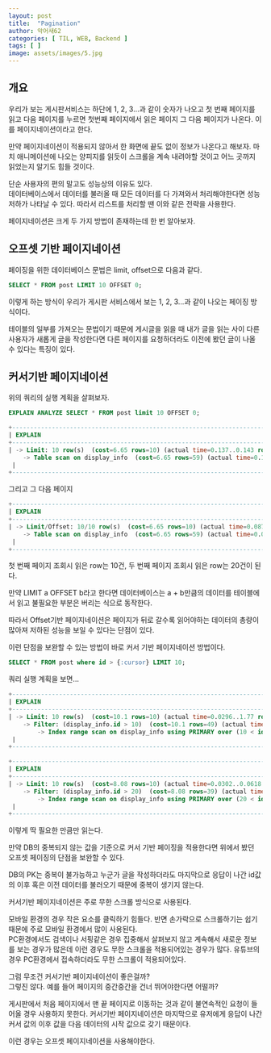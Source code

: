 ```yaml
---
layout: post
title:  "Pagination"
author: 악어새62
categories: [ TIL, WEB, Backend ]
tags: [ ]
image: assets/images/5.jpg
---
```

## 개요

우리가 보는 게시판서비스는 하단에 1, 2, 3...과 같이 숫자가 나오고 첫 번째 페이지를 읽고 다음 페이지를 누르면 첫번째 페이지에서 읽은 페이지 그 다음 페이지가 나온다. 이를 페이지네이션이라고 한다.  

만약 페이지네이션이 적용되지 않아서 한 화면에 끝도 없이 정보가 나온다고 해보자. 마치 애니메이션에 나오는 양피지를 읽듯이 스크롤을 계속 내려야할 것이고 어느 곳까지 읽었는지 알기도 힘들 것이다.  

단순 사용자의 편의 말고도 성능상의 이유도 있다.  
데이터베이스에서 데이터를 불러올 때 모든 데이터를 다 가져와서 처리해야한다면 성능 저하가 나타날 수 있다. 따라서 리스트를 처리할 땐 이와 같은 전략을 사용한다.

페이지네이션은 크게 두 가지 방법이 존재하는데 한 번 알아보자.

## 오프셋 기반 페이지네이션

페이징을 위한 데이터베이스 문법은 limit, offset으로 다음과 같다.
```sql
SELECT * FROM post LIMIT 10 OFFSET 0;
```

이렇게 하는 방식이 우리가 게시판 서비스에서 보는 1, 2, 3...과 같이 나오는 페이징 방식이다.  

테이블의 일부를 가져오는 문법이기 때문에 게시글을 읽을 때 내가 글을 읽는 사이 다른 사용자가 새롭게 글을 작성한다면 다른 페이지를 요청하더라도 이전에 봤던 글이 나올 수 있다는 특징이 있다.

## 커서기반 페이지네이션

위의 쿼리의 실행 계획을 살펴보자.
```sql
EXPLAIN ANALYZE SELECT * FROM post limit 10 OFFSET 0;
```
```sql
+---------------------------------------------------------------------------------------------------------------------------------------------------------------------------------------+
| EXPLAIN                                                                                                                                                                               |
+---------------------------------------------------------------------------------------------------------------------------------------------------------------------------------------+
| -> Limit: 10 row(s)  (cost=6.65 rows=10) (actual time=0.137..0.143 rows=10 loops=1)
    -> Table scan on display_info  (cost=6.65 rows=59) (actual time=0.135..0.14 rows=10 loops=1)
 |
+---------------------------------------------------------------------------------------------------------------------------------------------------------------------------------------+
```
그리고 그 다음 페이지
```sql
+------------------------------------------------------------------------------------------------------------------------------------------------------------------------------------------------------+
| EXPLAIN                                                                                                                                                                                              |
+------------------------------------------------------------------------------------------------------------------------------------------------------------------------------------------------------+
| -> Limit/Offset: 10/10 row(s)  (cost=6.65 rows=10) (actual time=0.0875..0.0942 rows=10 loops=1)
    -> Table scan on display_info  (cost=6.65 rows=59) (actual time=0.0772..0.0897 rows=20 loops=1)
 |
+------------------------------------------------------------------------------------------------------------------------------------------------------------------------------------------------------+
```

첫 번째 페이지 조회시 읽은 row는 10건, 두 번째 페이지 조회시 읽은 row는 20건이 된다.

만약 LIMIT a OFFSET b라고 한다면 데이터베이스는 a + b만큼의 데이터를 테이블에서 읽고 불필요한 부분은 버리는 식으로 동작한다. 

따라서 Offset기반 페이지네이션은 페이지가 뒤로 갈수록 읽어야하는 데이터의 총량이 많아져 저하된 성능을 보일 수 있다는 단점이 있다.

이런 단점을 보완할 수 있는 방법이 바로 커서 기반 페이지네이션 방법이다.  

```sql
SELECT * FROM post where id > {:cursor} LIMIT 10;
```
쿼리 실행 계획을 보면...
```sql
+-------------------------------------------------------------------------------------------------------------------------------------------------------------------------------------------------------------------------------------------------------------------------------------------------------------------------------------+
| EXPLAIN                                                                                                                                                                                                                                                                                                                             |
+-------------------------------------------------------------------------------------------------------------------------------------------------------------------------------------------------------------------------------------------------------------------------------------------------------------------------------------+
| -> Limit: 10 row(s)  (cost=10.1 rows=10) (actual time=0.0296..1.77 rows=10 loops=1)
    -> Filter: (display_info.id > 10)  (cost=10.1 rows=49) (actual time=0.0284..1.76 rows=10 loops=1)
        -> Index range scan on display_info using PRIMARY over (10 < id)  (cost=10.1 rows=49) (actual time=0.0266..1.76 rows=10 loops=1)
 |
+-------------------------------------------------------------------------------------------------------------------------------------------------------------------------------------------------------------------------------------------------------------------------------------------------------------------------------------+
```
```sql
+-------------------------------------------------------------------------------------------------------------------------------------------------------------------------------------------------------------------------------------------------------------------------------------------------------------------------------------------+
| EXPLAIN                                                                                                                                                                                                                                                                                                                                   |
+-------------------------------------------------------------------------------------------------------------------------------------------------------------------------------------------------------------------------------------------------------------------------------------------------------------------------------------------+
| -> Limit: 10 row(s)  (cost=8.08 rows=10) (actual time=0.0302..0.0618 rows=10 loops=1)
    -> Filter: (display_info.id > 20)  (cost=8.08 rows=39) (actual time=0.0291..0.0586 rows=10 loops=1)
        -> Index range scan on display_info using PRIMARY over (20 < id)  (cost=8.08 rows=39) (actual time=0.0272..0.0544 rows=10 loops=1)
 |
+-------------------------------------------------------------------------------------------------------------------------------------------------------------------------------------------------------------------------------------------------------------------------------------------------------------------------------------------+
```
이렇게 딱 필요한 만큼만 읽는다. 

만약 DB의 중복되지 않는 값을 기준으로 커서 기반 페이징을 적용한다면 위에서 봤던 오프셋 페이징의 단점을 보완할 수 있다.  

DB의 PK는 중복이 불가능하고 누군가 글을 작성하더라도 마지막으로 응답이 나간 id값의 이후 혹은 이전 데이터를 불러오기 때문에 중복이 생기지 않는다.

커서기반 페이지네이션은 주로 무한 스크롤 방식으로 사용된다.  

모바일 환경의 경우 작은 요소를 클릭하기 힘들다. 반면 손가락으로 스크롤하기는 쉽기 때문에 주로 모바일 환경에서 많이 사용된다.  
PC환경에서도 검색이나 서핑같은 경우 집중해서 살펴보지 않고 계속해서 새로운 정보를 보는 경우가 많은데 이런 경우도 무한 스크롤을 적용되어있는 경우가 많다. 유튜브의 경우 PC환경에서 접속하더라도 무한 스크롤이 적용되어있다.

그럼 무조건 커서기반 페이지네이션이 좋은걸까?  
그렇진 않다. 예를 들어 페이지의 중간중간을 건너 뛰어야한다면 어떨까?  

게시판에서 처음 페이지에서 맨 끝 페이지로 이동하는 것과 같이 불연속적인 요청이 들어올 경우 사용하지 못한다. 커서기반 페이지네이션은 마지막으로 유저에게 응답이 나간 커서 값의 이후 값을 다음 데이터의 시작 값으로 갖기 때문이다. 

이런 경우는 오프셋 페이지네이션을 사용해야한다.